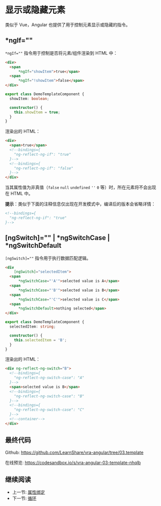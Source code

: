# 显示或隐藏元素

类似于 Vue，Angular 也提供了用于控制元素显示或隐藏的指令。

## *ngIf=""

`*ngIf=""` 指令用于控制是否将元素/组件渲染到 HTML 中：

```html
<div>
  <span
      *ngIf="showItem">true</span>
  <span
      *ngIf="!showItem">false</span>
</div>
```

```ts
export class DemoTemplateComponent {
  showItem: boolean;

  constructor() {
    this.showItem = true;
  }
}
```

渲染出的 HTML：

```html
<div>
  <span>true</span>
  <!--bindings={
    "ng-reflect-ng-if": "true"
  }-->
  <!--bindings={
    "ng-reflect-ng-if": "false"
  }-->
</div>
```

当其属性值为非真值（`false` `null` `undefined` `''` `0` 等）时，所在元素将不会出现在 HTML 中。

**提示**：类似于下面的注释信息仅出现在开发模式中，编译后的版本会省略详情：

```html
<!--bindings={
  "ng-reflect-ng-if": "true"
}-->
```

## [ngSwitch]="" | *ngSwitchCase | *ngSwitchDefault

`[ngSwitch]=""` 指令用于执行数据匹配逻辑。

```html
<div
    [ngSwitch]="selectedItem">
  <span
      *ngSwitchCase="'A'">selected value is A</span>
  <span
      *ngSwitchCase="'B'">selected value is B</span>
  <span
      *ngSwitchCase="'C'">selected value is C</span>
  <span
      *ngSwitchDefault>nothing selected</span>
</div>
```

```ts
export class DemoTemplateComponent {
  selectedItem: string;

  constructor() {
    this.selectedItem = 'B';
  }
}
```

渲染出的 HTML：

```html
<div ng-reflect-ng-switch="B">
  <!--bindings={
    "ng-reflect-ng-switch-case": "A"
  }-->
  <span>selected value is B</span>
  <!--bindings={
    "ng-reflect-ng-switch-case": "B"
  }-->
  <!--bindings={
    "ng-reflect-ng-switch-case": "C"
  }-->
  <!--container-->
</div>
```

## 最终代码

Github: <https://github.com/LearnShare/vra-angular/tree/03.template>

在线预览: <https://codesandbox.io/s/vra-angular-03-template-nhqlb>

## 继续阅读

+ 上一节: [属性绑定](./bind.md)
+ 下一节: [循环](./for.md)
